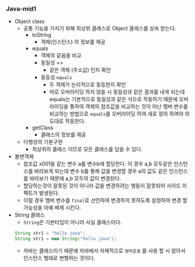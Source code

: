 ### Java-mid1
* Object class
  * 공통 기능을 가지기 위해 최상위 클래스로 Object 클래스를 상속 받는다.
    * toString
      * 객체(인스턴스) 의 정보를 제공 
    * equals
      * 객체의 같음을 비교
      * 동일성 ==
        * 같은 객체 (주소값) 인지 확인
      * 동등성 <code>equals</code>
        * 두 객체가 논리적으로 동등한지 확인
        * 따로 오버라이딩 하지 않을 시 동일성과 같은 결과를 내게 되는데 equals는 기본적으로 동일성과 같은 식으로 작동하기 때문에 오버라이딩을 통하여 객체의 참조값을 비교하는 것이 아닌 멤버 변수를 비교하는 방법으로 <code>equals</code>를 오버라이딩 하여 새로 정의 하여야 의도대로 작동한다.
    * getClass
      * 클래스의 정보를 제공
  * 다형성의 기본구현
    * 최상위의 클래스 이므로 모든 클래스를 담을 수 있다.
* 불변객체
  * 참조값 x001을 같는 변수 a를 변수b에 할당한다.
  이 경우 a,b 모두같은 인스턴스를 바라보게 되는데
  변수 b를 통해 값을 변경할 경우 a의 값도 같은 인스턴스를 바라보기 때문에 a,b 모두의 값이 변경된다.
  * 할당하는것이 잘못된 것이 아니라 값을 변경하려는 행동이 잘못되어 사이드 이펙트가 발생된다.
  * 이럴 경우 멤버 변수를 <code>final</code>로 선언하여 변경하지 못하도록 설정하여 변경 할 가능성을 아예 배제 시킨다.
* String 클래스
  * <code>String</code>은 기본타입이 아니라 사실 클래스이다.
  ```java
  String str1 = "hello java";
  String str1 = new String("hello java");
  ```
  * 자바는 클래스이기 때문에 자바에서 자체적으로 <code>쌍따운표</code> 를 사용 할 시 알아서 인스턴스 형태로 변형하는 것이다.